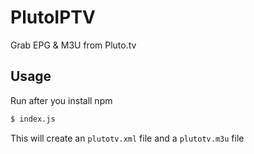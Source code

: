 # PlutoIPTV

Grab EPG & M3U from Pluto.tv


## Usage

Run after you install npm

```bash
$ index.js
```

This will create an `plutotv.xml` file and a `plutotv.m3u` file
